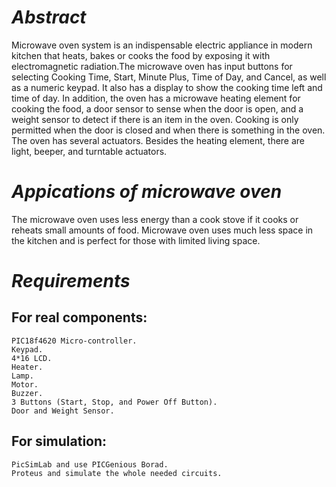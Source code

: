 # *Abstract*
Microwave oven system is an indispensable electric appliance in modern kitchen that heats, bakes or cooks the food by exposing it with electromagnetic radiation.The microwave oven has input buttons for selecting Cooking Time, Start, Minute Plus, Time of Day, and Cancel, as well as a numeric keypad. It also has a display to show the cooking time left and time of day. In addition, the oven has a microwave heating element for cooking the food, a door sensor to sense when the door is open, and a weight sensor to detect if there is an item in the oven. Cooking is only permitted when the door is closed and when there is something in the oven. The oven has several actuators. Besides the heating element, there are light, beeper, and turntable actuators.

# *Appications of microwave oven*

The microwave oven uses less energy than a cook stove if it cooks or reheats small amounts of food. Microwave oven uses much less space in the kitchen and is perfect for those with limited living space.

# *Requirements*

## **For real components:**
    PIC18f4620 Micro-controller.
    Keypad.
    4*16 LCD.
    Heater.
    Lamp.
    Motor.
    Buzzer.
    3 Buttons (Start, Stop, and Power Off Button).
    Door and Weight Sensor.
## **For simulation:**
    PicSimLab and use PICGenious Borad.
    Proteus and simulate the whole needed circuits.
